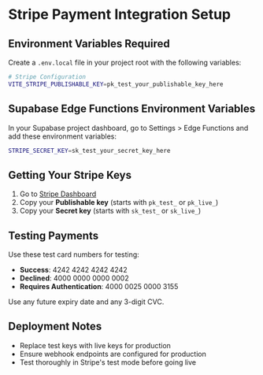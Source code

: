# Stripe Payment Integration Setup

## Environment Variables Required

Create a `.env.local` file in your project root with the following variables:

```bash
# Stripe Configuration
VITE_STRIPE_PUBLISHABLE_KEY=pk_test_your_publishable_key_here
```

## Supabase Edge Functions Environment Variables

In your Supabase project dashboard, go to Settings > Edge Functions and add these environment variables:

```bash
STRIPE_SECRET_KEY=sk_test_your_secret_key_here
```

## Getting Your Stripe Keys

1. Go to [Stripe Dashboard](https://dashboard.stripe.com/apikeys)
2. Copy your **Publishable key** (starts with `pk_test_` or `pk_live_`)
3. Copy your **Secret key** (starts with `sk_test_` or `sk_live_`)

## Testing Payments

Use these test card numbers for testing:

- **Success**: 4242 4242 4242 4242
- **Declined**: 4000 0000 0000 0002
- **Requires Authentication**: 4000 0025 0000 3155

Use any future expiry date and any 3-digit CVC.

## Deployment Notes

- Replace test keys with live keys for production
- Ensure webhook endpoints are configured for production
- Test thoroughly in Stripe's test mode before going live
